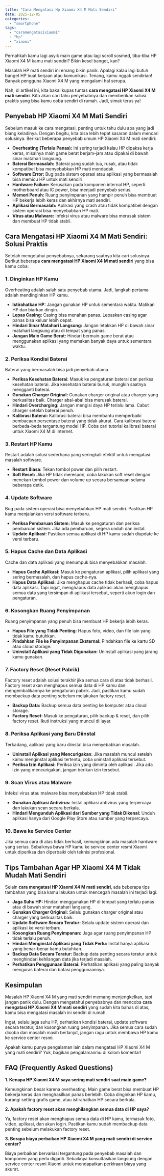 ```yaml
---
title: "Cara Mengatasi Hp Xiaomi X4 M Mati Sendiri"
date: 2025-12-05
categories: 
  - "smartphone"
tags: 
  - "caramengatasixiaomi"
  - "hp"
  - "xiaomi"
---
```


Pernahkah kamu lagi asyik main game atau lagi scroll sosmed, tiba-tiba HP Xiaomi X4 M kamu mati sendiri? Bikin kesel banget, kan?

Masalah HP mati sendiri ini emang bikin panik. Apalagi kalau lagi butuh banget HP buat kerjaan atau komunikasi. Tenang, kamu nggak sendirian! Banyak pengguna Xiaomi X4 M yang mengalami hal serupa.

Nah, di artikel ini, kita bakal kupas tuntas **cara mengatasi HP Xiaomi X4 M mati sendiri**. Kita akan cari tahu penyebabnya dan memberikan solusi praktis yang bisa kamu coba sendiri di rumah. Jadi, simak terus ya!

## Penyebab HP Xiaomi X4 M Mati Sendiri

Sebelum masuk ke cara mengatasi, penting untuk tahu dulu apa yang jadi biang keladinya. Dengan begitu, kita bisa lebih tepat sasaran dalam mencari solusinya. Berikut beberapa penyebab umum HP Xiaomi X4 M mati sendiri:

- **Overheating (Terlalu Panas):** Ini sering terjadi kalau HP dipaksa kerja keras, misalnya main game berat berjam-jam atau dipakai di bawah sinar matahari langsung.
- **Baterai Bermasalah:** Baterai yang sudah tua, rusak, atau tidak kompatibel bisa menyebabkan HP mati mendadak.
- **Software Error:** Bug pada sistem operasi atau aplikasi yang bermasalah bisa memicu HP untuk mati sendiri.
- **Hardware Failure:** Kerusakan pada komponen internal HP, seperti motherboard atau IC power, bisa menjadi penyebab serius.
- **Memori Penuh:** Ruang penyimpanan yang hampir penuh bisa membuat HP bekerja lebih keras dan akhirnya mati sendiri.
- **Aplikasi Bermasalah:** Aplikasi yang crash atau tidak kompatibel dengan sistem operasi bisa menyebabkan HP mati.
- **Virus atau Malware:** Infeksi virus atau malware bisa merusak sistem dan membuat HP tidak stabil.

## Cara Mengatasi HP Xiaomi X4 M Mati Sendiri: Solusi Praktis

Setelah mengetahui penyebabnya, sekarang saatnya kita cari solusinya. Berikut beberapa **cara mengatasi HP Xiaomi X4 M mati sendiri** yang bisa kamu coba:

### 1\. Dinginkan HP Kamu

Overheating adalah salah satu penyebab utama. Jadi, langkah pertama adalah mendinginkan HP kamu.

- **Istirahatkan HP:** Jangan gunakan HP untuk sementara waktu. Matikan HP dan biarkan dingin.
- **Lepas Casing:** Casing bisa menahan panas. Lepaskan casing agar panas bisa keluar lebih cepat.
- **Hindari Sinar Matahari Langsung:** Jangan letakkan HP di bawah sinar matahari langsung atau di tempat yang panas.
- **Jangan Main Game Berat:** Hindari bermain game berat atau menggunakan aplikasi yang memakan banyak daya untuk sementara waktu.

### 2\. Periksa Kondisi Baterai

Baterai yang bermasalah bisa jadi penyebab utama.

- **Periksa Kesehatan Baterai:** Masuk ke pengaturan baterai dan periksa kesehatan baterai. Jika kesehatan baterai buruk, mungkin saatnya mengganti baterai.
- **Gunakan Charger Original:** Gunakan charger original atau charger yang berkualitas baik. Charger abal-abal bisa merusak baterai.
- **Hindari Overcharging:** Jangan mengisi daya HP terlalu lama. Cabut charger setelah baterai penuh.
- **Kalibrasi Baterai:** Kalibrasi baterai bisa membantu memperbaiki pembacaan persentase baterai yang tidak akurat. Cara kalibrasi baterai berbeda-beda tergantung model HP. Coba cari tutorial kalibrasi baterai untuk Xiaomi X4 M di internet.

### 3\. Restart HP Kamu

Restart adalah solusi sederhana yang seringkali efektif untuk mengatasi masalah software.

- **Restart Biasa:** Tekan tombol power dan pilih restart.
- **Soft Reset:** Jika HP tidak merespon, coba lakukan soft reset dengan menekan tombol power dan volume up secara bersamaan selama beberapa detik.

### 4\. Update Software

Bug pada sistem operasi bisa menyebabkan HP mati sendiri. Pastikan HP kamu menjalankan versi software terbaru.

- **Periksa Pembaruan Sistem:** Masuk ke pengaturan dan periksa pembaruan sistem. Jika ada pembaruan, segera unduh dan instal.
- **Update Aplikasi:** Pastikan semua aplikasi di HP kamu sudah diupdate ke versi terbaru.

### 5\. Hapus Cache dan Data Aplikasi

Cache dan data aplikasi yang menumpuk bisa menyebabkan masalah.

- **Hapus Cache Aplikasi:** Masuk ke pengaturan aplikasi, pilih aplikasi yang sering bermasalah, dan hapus cache-nya.
- **Hapus Data Aplikasi:** Jika menghapus cache tidak berhasil, coba hapus data aplikasi. Tapi ingat, menghapus data aplikasi akan menghapus semua data yang tersimpan di aplikasi tersebut, seperti akun login dan pengaturan.

### 6\. Kosongkan Ruang Penyimpanan

Ruang penyimpanan yang penuh bisa membuat HP bekerja lebih keras.

- **Hapus File yang Tidak Penting:** Hapus foto, video, dan file lain yang tidak kamu butuhkan.
- **Pindahkan File ke Penyimpanan Eksternal:** Pindahkan file ke kartu SD atau cloud storage.
- **Uninstall Aplikasi yang Tidak Digunakan:** Uninstall aplikasi yang jarang kamu gunakan.

### 7\. Factory Reset (Reset Pabrik)

Factory reset adalah solusi terakhir jika semua cara di atas tidak berhasil. Factory reset akan menghapus semua data di HP kamu dan mengembalikannya ke pengaturan pabrik. Jadi, pastikan kamu sudah membackup data penting sebelum melakukan factory reset.

- **Backup Data:** Backup semua data penting ke komputer atau cloud storage.
- **Factory Reset:** Masuk ke pengaturan, pilih backup & reset, dan pilih factory reset. Ikuti instruksi yang muncul di layar.

### 8\. Periksa Aplikasi yang Baru Diinstal

Terkadang, aplikasi yang baru diinstal bisa menyebabkan masalah.

- **Uninstall Aplikasi yang Mencurigakan:** Jika masalah muncul setelah kamu menginstal aplikasi tertentu, coba uninstall aplikasi tersebut.
- **Periksa Izin Aplikasi:** Periksa izin yang diminta oleh aplikasi. Jika ada izin yang mencurigakan, jangan berikan izin tersebut.

### 9\. Scan Virus atau Malware

Infeksi virus atau malware bisa menyebabkan HP tidak stabil.

- **Gunakan Aplikasi Antivirus:** Instal aplikasi antivirus yang terpercaya dan lakukan scan secara berkala.
- **Hindari Mengunduh Aplikasi dari Sumber yang Tidak Dikenal:** Unduh aplikasi hanya dari Google Play Store atau sumber yang terpercaya.

### 10\. Bawa ke Service Center

Jika semua cara di atas tidak berhasil, kemungkinan ada masalah hardware yang serius. Sebaiknya bawa HP kamu ke service center resmi Xiaomi untuk diperiksa dan diperbaiki oleh teknisi profesional.

## Tips Tambahan Agar HP Xiaomi X4 M Tidak Mudah Mati Sendiri

Selain **cara mengatasi HP Xiaomi X4 M mati sendiri**, ada beberapa tips tambahan yang bisa kamu lakukan untuk mencegah masalah ini terjadi lagi:

- **Jaga Suhu HP:** Hindari menggunakan HP di tempat yang terlalu panas atau di bawah sinar matahari langsung.
- **Gunakan Charger Original:** Selalu gunakan charger original atau charger yang berkualitas baik.
- **Update Software Secara Teratur:** Selalu update sistem operasi dan aplikasi ke versi terbaru.
- **Kosongkan Ruang Penyimpanan:** Jaga agar ruang penyimpanan HP tidak terlalu penuh.
- **Hindari Menginstal Aplikasi yang Tidak Perlu:** Instal hanya aplikasi yang benar-benar kamu butuhkan.
- **Backup Data Secara Teratur:** Backup data penting secara teratur untuk menghindari kehilangan data jika terjadi masalah.
- **Perhatikan Penggunaan Baterai:** Perhatikan aplikasi yang paling banyak menguras baterai dan batasi penggunaannya.

## Kesimpulan

Masalah HP Xiaomi X4 M yang mati sendiri memang menjengkelkan, tapi jangan panik dulu. Dengan mengetahui penyebabnya dan mencoba **cara mengatasi HP Xiaomi X4 M mati sendiri** yang sudah kita bahas di atas, kamu bisa mengatasi masalah ini sendiri di rumah.

Ingat, selalu jaga suhu HP, perhatikan kondisi baterai, update software secara teratur, dan kosongkan ruang penyimpanan. Jika semua cara sudah dicoba dan masalah masih berlanjut, jangan ragu untuk membawa HP kamu ke service center resmi.

Apakah kamu punya pengalaman lain dalam mengatasi HP Xiaomi X4 M yang mati sendiri? Yuk, bagikan pengalamanmu di kolom komentar!

## FAQ (Frequently Asked Questions)

**1\. Kenapa HP Xiaomi X4 M saya sering mati sendiri saat main game?**

Kemungkinan besar karena overheating. Main game berat bisa membuat HP bekerja keras dan menghasilkan panas berlebih. Coba dinginkan HP kamu, kurangi setting grafis game, atau istirahatkan HP secara berkala.

**2\. Apakah factory reset akan menghilangkan semua data di HP saya?**

Ya, factory reset akan menghapus semua data di HP kamu, termasuk foto, video, aplikasi, dan akun login. Pastikan kamu sudah membackup data penting sebelum melakukan factory reset.

**3\. Berapa biaya perbaikan HP Xiaomi X4 M yang mati sendiri di service center?**

Biaya perbaikan bervariasi tergantung pada penyebab masalah dan komponen yang perlu diganti. Sebaiknya konsultasikan langsung dengan service center resmi Xiaomi untuk mendapatkan perkiraan biaya yang akurat.
